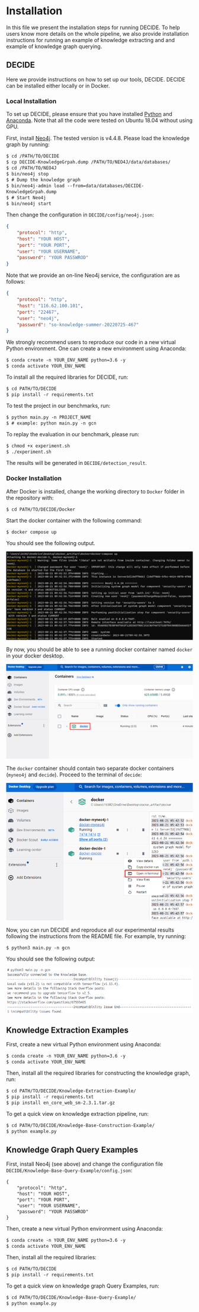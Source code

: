 # Installation

In this file we present the installation steps for running DECIDE. To help users know more details on the whole pipeline, we also provide installation instructions for running an example of knowledge extracting and and example of knowledge graph querying.

## DECIDE

Here we provide instructions on how to set up our tools, DECIDE. DECIDE can be installed either locally or in Docker.

### Local Installation

To set up DECIDE, please ensure that you have installed [Python](https://www.python.org/) and [Anaconda](https://www.anaconda.com/). Note that all the code were tested on Ubuntu 18.04 without using GPU.

First, install [Neo4j](https://neo4j.com/). The tested version is v4.4.8. Please load the knowledge graph by running:

```shell
$ cd /PATH/TO/DECIDE
$ cp DECIDE-KnowledgeGrpah.dump /PATH/TO/NEO4J/data/databases/
$ cd /PATH/TO/NEO4J
$ bin/neo4j stop
$ # Dump the knowledge graph
$ bin/neo4j-admin load --from=data/databases/DECIDE-KnowledgeGrpah.dump
$ # Start Neo4j
$ bin/neo4j start
```

 Then change the configuration in `DECIDE/config/neo4j.json`:

```json
{
    "protocol": "http",
    "host": "YOUR HOST",
    "port": "YOUR PORT",
    "user": "YOUR USERNAME",
    "password": "YOUR PASSWROD"
}
```

Note that we provide an on-line Neo4j service, the configuration are as follows:

```json
{
    "protocol": "http",
    "host": "116.62.100.101",
    "port": "22467",
    "user": "neo4j",
    "password": "so-knowledge-summer-20220725-467"
}
```

We strongly recommend users to reproduce our code in a new virtual Python environment.  One can create a new environment using Anaconda:

```shell
$ conda create -n YOUR_ENV_NAME python=3.6 -y
$ conda activate YOUR_ENV_NAME
```

To install all the required libraries for DECIDE, run:

```shell
$ cd PATH/TO/DECIDE
$ pip install -r requirements.txt 
```

To test the project in our benchmarks, run:

```shell
$ python main.py -n PROJECT_NAME
$ # example: python main.py -n gcn
```

To replay the evaluation in our benchmark, please run:

```shell
$ chmod +x experiment.sh
$ ./experiment.sh
```

The results will be generated in `DECIDE/detection_result`.

### Docker Installation

After Docker is installed,  change the working directory to `Docker` folder in the repository with:

```shell
$ cd PATH/TO/DECIDE/Docker
```

Start the docker container with the following command:

```sh
$ docker compose up
```

You should see the following output.

<img src="./DECIDE/imgs/docker_up.png" alt="Supervised" style="zoom: 80%;" />



By now, you should be able to see a running docker container named `docker` in your docker desktop.

<img src="./DECIDE/imgs/docker_one.png" alt="Supervised" style="zoom:80%;" />



The `docker` container should contain two separate docker containers (`myneo4j` and `decide`). Proceed to the terminal of `decide`:

<img src="./DECIDE/imgs/two_container.png" alt="Supervised"  />

Now, you can run DECIDE and reproduce all our experimental results following the instructions from the README file. For example, try running:

```shell
$ python3 main.py -n gcn
```

You should see the following output:

<img src="./DECIDE/imgs/script.png" alt="Supervised"  />

## Knowledge Extraction Examples

First, create a new virtual Python environment using Anaconda:

```shell
$ conda create -n YOUR_ENV_NAME python=3.6 -y
$ conda activate YOUR_ENV_NAME
```

Then, install all the required libraries for constructing the knowledge graph, run:

```shell
$ cd PATH/TO/DECIDE/Knowledge-Extraction-Example/
$ pip install -r requirements.txt 
$ pip install en_core_web_sm-2.3.1.tar.gz
```

To get a quick view on knowledge extraction pipeline, run:

```shell
$ cd PATH/TO/DECIDE/Knowledge-Base-Construction-Example/
$ python example.py
```

## Knowledge Graph Query Examples

First, install Neo4j (see above) and change the configuration file `DECIDE/Knowledge-Base-Query-Example/config.json`:

```
{
    "protocol": "http",
    "host": "YOUR HOST",
    "port": "YOUR PORT",
    "user": "YOUR USERNAME",
    "password": "YOUR PASSWROD"
}
```

Then, create a new virtual Python environment using Anaconda:

```shell
$ conda create -n YOUR_ENV_NAME python=3.6 -y
$ conda activate YOUR_ENV_NAME
```

Then, install all the required libraries:

```shell
$ cd PATH/TO/DECIDE
$ pip install -r requirements.txt 
```

To get a quick view on knowledge graph Query Examples, run:

```shell
$ cd PATH/TO/DECIDE/Knowledge-Base-Query-Example/
$ python example.py
```

